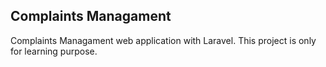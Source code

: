 ## Complaints Managament

Complaints Managament web application with Laravel. This project is only for learning purpose.

